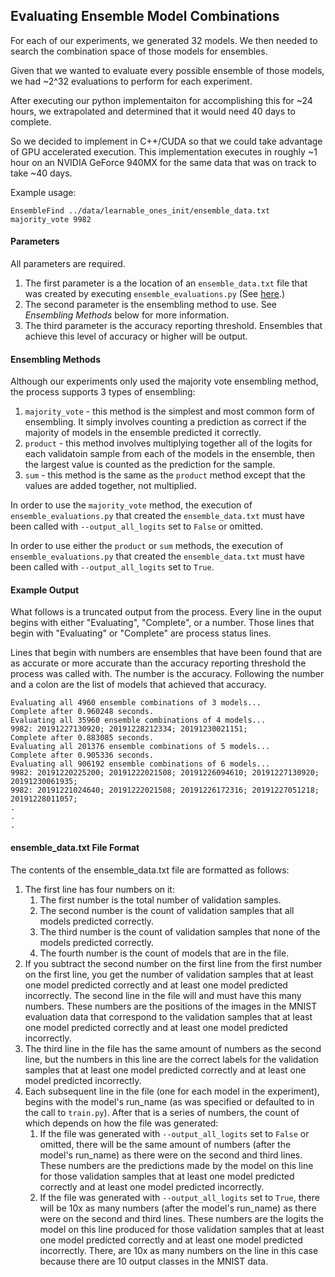 ## Evaluating Ensemble Model Combinations
For each of our experiments, we generated 32 models.
We then needed to search the combination space of those models for ensembles.

Given that we wanted to evaluate every possible ensemble of those models, we had ~2^32 evaluations to perform for each experiment.

After executing our python implementaiton for accomplishing this for ~24 hours, we extrapolated and determined that it would need 40 days to complete.

So we decided to implement in C++/CUDA so that we could take advantage of GPU accelerated execution.
This implementation executes in roughly ~1 hour on an NVIDIA GeForce 940MX for the same data that was on track to take ~40 days.

Example usage:
````
EnsembleFind ../data/learnable_ones_init/ensemble_data.txt majority_vote 9982
````

#### Parameters
All parameters are required.
1. The first parameter is a the location of an ``ensemble_data.txt`` file that was created by executing ``ensemble_evaluations.py`` (See [here](python/etc#ensemble_evaluationspy).)
2. The second parameter is the ensembling method to use.  See _Ensembling Methods_ below for more information.
3. The third parameter is the accuracy reporting threshold.  Ensembles that achieve this level of accuracy or higher will be output.

#### Ensembling Methods
Although our experiments only used the majority vote ensembling method, the process supports 3 types of ensembling:
1. ``majority_vote`` - this method is the simplest and most common form of ensembling.  It simply involves counting a prediction as correct if the majority of models in the ensemble predicted it correctly.
2. ``product`` - this method involves multiplying together all of the logits for each validatoin sample from each of the models in the ensemble, then the largest value is counted as the prediction for the sample.
3. ``sum`` - this method is the same as the ``product`` method except that the values are added together, not multiplied.

In order to use the ``majority_vote`` method, the execution of ``ensemble_evaluations.py`` that created the ``ensemble_data.txt`` must have been called with ``--output_all_logits`` set to ``False`` or omitted.

In order to use either the ``product`` or ``sum`` methods, the execution of ``ensemble_evaluations.py`` that created the ``ensemble_data.txt`` must have been called with ``--output_all_logits`` set to ``True``.

#### Example Output

What follows is a truncated output from the process.
Every line in the ouput begins with either "Evaluating", "Complete", or a number.
Those lines that begin with "Evaluating" or "Complete" are process status lines.

Lines that begin with numbers are ensembles that have been found that are as accurate or more accurate than the accuracy reporting threshold the process was called with. 
The number is the accuracy.
Following the number and a colon are the list of models that achieved that accuracy.

````
Evaluating all 4960 ensemble combinations of 3 models...
Complete after 0.960248 seconds.
Evaluating all 35960 ensemble combinations of 4 models...
9982: 20191227130920; 20191228212334; 20191230021151;
Complete after 0.883085 seconds.
Evaluating all 201376 ensemble combinations of 5 models...
Complete after 0.905336 seconds.
Evaluating all 906192 ensemble combinations of 6 models...
9982: 20191220225200; 20191222021508; 20191226094610; 20191227130920; 20191230061935;
9982: 20191221024640; 20191222021508; 20191226172316; 20191227051218; 20191228011057;
.
.
.
````

#### ensemble_data.txt File Format

The contents of the ensemble_data.txt file are formatted as follows:

1. The first line has four numbers on it:
   1. The first number is the total number of validation samples.
   2. The second number is the count of validation samples that all models predicted correctly.
   3. The third number is the count of validation samples that none of the models predicted correctly.
   4. The fourth number is the count of models that are in the file.
2. If you subtract the second number on the first line from the first number on the first line, you get the number of validation samples that at least one model predicted correctly and at least one model predicted incorrectly.  The second line in the file will and must have this many numbers.  These numbers are the positions of the images in the MNIST evaluation data that correspond to the validation samples that at least one model predicted correctly and at least one model predicted incorrectly.
3. The third line in the file has the same amount of numbers as the second line, but the numbers in this line are the correct labels for the validation samples that at least one model predicted correctly and at least one model predicted incorrectly.
4. Each subsequent line in the file (one for each model in the experiment), begins with the model's run_name (as was specified or defaulted to in the call to ``train.py``).  After that is a series of numbers, the count of which depends on how the file was generated:
    1. If the file was generated with ``--output_all_logits`` set to ``False`` or omitted, there will be the same amount of numbers (after the model's run_name) as there were on the second and third lines.  These numbers are the predictions made by the model on this line for those validation samples that at least one model predicted correctly and at least one model predicted incorrectly.
    2. If the file was generated with ``--output_all_logits`` set to ``True``, there will be 10x as many numbers (after the model's run_name) as there were on the second and third lines.  These numbers are the logits the model on this line produced for those validation samples that at least one model predicted correctly and at least one model predicted incorrectly.  There, are 10x as many numbers on the line in this case because there are 10 output classes in the MNIST data.
